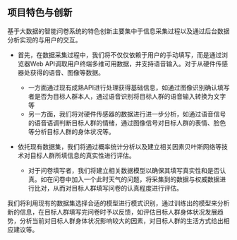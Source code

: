 ## 项目特色与创新

基于大数据的智能问卷系统的特色创新主要集中于信息采集过程以及通过后台数据分析实现的与用户的交互。

 - 首先，在数据采集过程中，我们将不仅仅依赖于用户的手动填写，而是通过浏览器Web API调取用户终端多维可用数据，并支持语音输入。对于从硬件传感器处获得的语音、图像等数据。

    - 一方面通过现有成熟API进行处理获得基础信息，如通过图像识别确认填写者是否为目标人群本人，通过语音识别将目标人群的语音输入转换为文字等
    - 另一方面，我们将对硬件传感器的数据进行进一步分析，如通过语音信号的语音语调判断目标人群的情绪，通过图像信号对目标人群的表情、脸色等分析目标人群的身体状况等。

 - 依托现有数据集，我们将通过概率统计分析以及建立相关因素贝叶斯网络等技术对目标人群所填信息的真实性进行评估。
    - 对于问卷填写者，我们将建立相关数据模型以确保其填写真实性和是否认真。如在问卷中加入一个此时天气的问题，将采集到的数据与权威数据进行比对，从而对目标人群填写问卷的认真程度进行评估。
    
我们将利用现有的数据集选择合适的模型进行模式识别，通过训练出的模型来分析新的信息，在目标人群填写完问卷时予以反馈，如评估目标人群身体状况发展趋势，分析当前对目标人群身体状况影响较大的因素，对目标人群的生活方式给出相应建议等。

